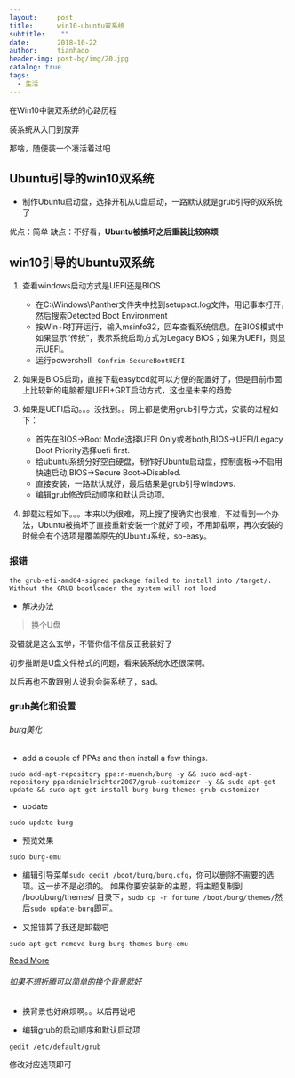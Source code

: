 ```yaml
---
layout:     post
title:      win10-ubuntu双系统
subtitle:    ""
date:       2018-10-22
author:     tianhaoo
header-img: post-bg/img/20.jpg
catalog: true
tags:
  - 生活
---
```




在Win10中装双系统的心路历程

装系统从入门到放弃

那啥，随便装一个凑活着过吧




## Ubuntu引导的win10双系统

* 制作Ubuntu启动盘，选择开机从U盘启动，一路默认就是grub引导的双系统了

优点：简单
缺点：不好看，**Ubuntu被搞坏之后重装比较麻烦**

## win10引导的Ubuntu双系统
<!-- more -->
1. 查看windows启动方式是UEFI还是BIOS
    - 在C:\Windows\Panther文件夹中找到setupact.log文件，用记事本打开，然后搜索Detected Boot Environment
    - 按Win+R打开运行，输入msinfo32，回车查看系统信息。在BIOS模式中如果显示“传统”，表示系统启动方式为Legacy BIOS；如果为UEFI，则显示UEFI。
    - 运行powershell ` Confrim-SecureBootUEFI`

2. 如果是BIOS启动，直接下载easybcd就可以方便的配置好了，但是目前市面上比较新的电脑都是UEFI+GRT启动方式，这也是未来的趋势

3. 如果是UEFI启动。。。没找到。。网上都是使用grub引导方式，安装的过程如下：
    - 首先在BIOS->Boot Mode选择UEFI Only或者both,BIOS->UEFI/Legacy Boot Priority选择uefi first.
    - 给ubuntu系统分好空白硬盘，制作好Ubuntu启动盘，控制面板->不启用快速启动,BIOS->Secure Boot->Disabled.
    - 直接安装，一路默认就好，最后结果是grub引导windows.
    - 编辑grub修改启动顺序和默认启动项。

4. 卸载过程如下。。。本来以为很难，网上搜了搜确实也很难，不过看到一个办法，Ubuntu被搞坏了直接重新安装一个就好了呗，不用卸载啊，再次安装的时候会有个选项是覆盖原先的Ubuntu系统，so-easy。

### 报错

```
the grub-efi-amd64-signed package failed to install into /target/. Without the GRUB bootloader the system will not load
```
* 解决办法

> 换个U盘

没错就是这么玄学，不管你信不信反正我装好了

初步推断是U盘文件格式的问题，看来装系统水还很深啊。

以后再也不敢跟别人说我会装系统了，sad。

### grub美化和设置

###### burg美化

* add a couple of PPAs and then install a few things.

```
sudo add-apt-repository ppa:n-muench/burg -y && sudo add-apt-repository ppa:danielrichter2007/grub-customizer -y && sudo apt-get update && sudo apt-get install burg burg-themes grub-customizer
```

* update

```
sudo update-burg
```

* 预览效果

```
sudo burg-emu
```

* 编辑引导菜单`sudo gedit /boot/burg/burg.cfg`，你可以删除不需要的选项。这一步不是必须的。
如果你要安装新的主题，将主题复制到 /boot/burg/themes/ 目录下，`sudo cp -r fortune /boot/burg/themes/`然后`sudo update-burg`即可。

* 又报错算了我还是卸载吧

```
sudo apt-get remove burg burg-themes burg-emu
```

[Read More](http://howtoubuntu.org/how-to-make-your-dual-boot-better-with-burg)

###### 如果不想折腾可以简单的换个背景就好

* 换背景也好麻烦啊。。以后再说吧

* 编辑grub的启动顺序和默认启动项

```
gedit /etc/default/grub
```
修改对应选项即可

